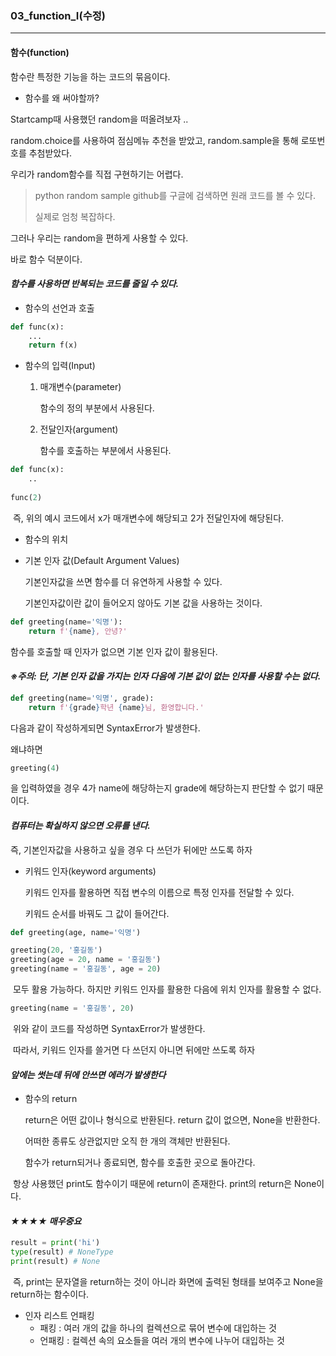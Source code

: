 ### 03_function_Ⅰ(수정)

___



#### 함수(function)

함수란 특정한 기능을 하는 코드의 묶음이다.



* 함수를 왜 써야할까?

  

Startcamp때 사용했던 random을 떠올려보자 ..

random.choice를 사용하여 점심메뉴 추천을 받았고, random.sample을 통해 로또번호를 추첨받았다.



우리가 random함수를 직접 구현하기는 어렵다.

>  python random sample github를 구글에 검색하면 원래 코드를 볼 수 있다.
>
> 실제로 엄청 복잡하다.

그러나 우리는 random을 편하게 사용할 수 있다.



바로 함수 덕분이다.



####  _함수를 사용하면 반복되는 코드를 줄일 수 있다._



* 함수의 선언과 호출

```python
def func(x):
    ...
    return f(x)
```



* 함수의 입력(Input)

  1. 매개변수(parameter)

     함수의 정의 부분에서 사용된다.

  2. 전달인자(argument)

     함수를 호출하는 부분에서 사용된다.

```python
def func(x):
    ..
    
func(2)
```

​			즉, 위의 예시 코드에서 x가 매개변수에 해당되고 2가 전달인자에 해당된다.



* 함수의 위치



* 기본 인자 값(Default Argument Values)

  기본인자값을 쓰면 함수를 더 유연하게 사용할 수 있다.

  기본인자값이란 값이 들어오지 않아도 기본 값을 사용하는 것이다.

```python
def greeting(name='익명'):
    return f'{name}, 안녕?'
```



함수를 호출할 때 인자가 없으면 기본 인자 값이 활용된다.



#### _※주의: 단, 기본 인자 값을 가지는 인자 다음에 기본 값이 없는 인자를 사용할 수는 없다._

```python
def greeting(name='익명', grade):
    return f'{grade}학년 {name}님, 환영합니다.'
```

다음과 같이 작성하게되면 SyntaxError가 발생한다.

왜냐하면

```python
greeting(4)
```

을 입력하였을 경우 4가 name에 해당하는지 grade에 해당하는지 판단할 수 없기 때문이다.



#### _컴퓨터는 확실하지 않으면 오류를 낸다._



즉, 기본인자값을 사용하고 싶을 경우 다 쓰던가 뒤에만 쓰도록 하자



* 키워드 인자(keyword arguments)

  키워드 인자를 활용하면 직접 변수의 이름으로 특정 인자를 전달할 수 있다.

  키워드 순서를 바꿔도 그 값이 들어간다.

```python
def greeting(age, name='익명')

greeting(20, '홍길동')
greeting(age = 20, name = '홍길동')
greeting(name = '홍길동', age = 20)
```

​	모두 활용 가능하다. 하지만 키워드 인자를 활용한 다음에 위치 인자를 활용할 수 없다.

```python
greeting(name = '홍길동', 20)
```

​	위와 같이 코드를 작성하면 SyntaxError가 발생한다.



​	따라서, 키워드 인자를 쓸거면 다 쓰던지 아니면 뒤에만 쓰도록 하자



#### 		_앞에는 썻는데 뒤에 안쓰면 에러가 발생한다_





* 함수의 return

  return은 어떤 값이나 형식으로 반환된다. return 값이 없으면, None을 반환한다.

  어떠한 종류도 상관없지만 오직 한 개의 객체만 반환된다.

  함수가 return되거나 종료되면, 함수를 호출한 곳으로 돌아간다.



​		항상 사용했던 print도 함수이기 때문에 return이 존재한다. print의 return은 None이다.



####		_★★★★ 매우중요_

```python
result = print('hi')
type(result) # NoneType
print(result) # None
```

​		즉, print는 문자열을 return하는 것이 아니라 화면에 출력된 형태를 보여주고 None을 return하는 함수이다.



* 인자 리스트 언패킹
  * 패킹 : 여러 개의 값을 하나의 컬렉션으로 묶어 변수에 대입하는 것
  * 언패킹 : 컬렉션 속의 요소들을 여러 개의 변수에 나누어 대입하는 것